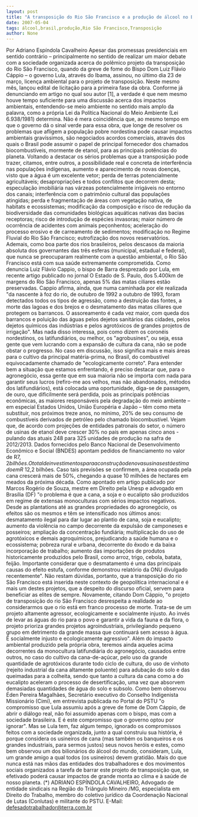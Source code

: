 ```yaml
---
layout: post
title: "A transposição do Rio São Francisco e a produção de álcool no Brasil "
date: 2007-05-04
tags: álcool,brasil,produção,Rio São Francisco,Transposição
author: None
---
```


Por Adriano Espíndola Cavalheiro
Apesar das promessas presidenciais em sentido contrário – principalmente no sentido de realizar um maior debate com a sociedade organizada acerca do polêmico projeto da transposição do Rio São Francisco, quando da greve de fome do Bispo Dom Luiz Flávio Cáppio – o governo Lula, através do Ibama, assinou, no último dia 23 de março, licença ambiental para o projeto de transposição. Neste mesmo mês, lançou edital de licitação para a primeira fase da obra.
Conforme já denunciando em artigo no qual sou autor [1], a verdade é que nem mesmo houve tempo suficiente para uma discussão acerca dos impactos ambientais, entendendo-se meio ambiente no sentido mais amplo da palavra, como a própria Lei da Política Nacional do Meio Ambiente (Lei 6.938/1981) determina.
Não é mera coincidência que, ao mesmo tempo em que o governo dá o sinal verde para essa obra, que longe de resolver os problemas que afligem a população pobre nordestina pode causar impactos ambientais gravíssimos, são negociados acordos comerciais, através dos quais o Brasil pode assumir o papel de principal fornecedor dos chamados biocombustíveis, mormente de etanol, para as principais potências do planeta.
Voltando a destacar os sérios problemas que a transposição pode trazer, citamos, entre outros, a possibilidade real e concreta de interferência nas populações indígenas, aumento e aparecimento de novas doenças, visto que a água é um excelente vetor; perda de terras potencialmente agricultáveis; desapropriações e todos conflitos que decorrem desta;
especulação imobiliária nas várzeas potencialmente irrigáveis no entorno dos canais; interferência com o patrimônio cultural das populações atingidas; perda e fragmentação de áreas com vegetação nativa, de habitats e ecossistemas; modificação da composição e risco de redução da biodiversidade das comunidades biológicas aquáticas nativas das bacias receptoras; risco de introdução de espécies invasoras; maior número de ocorrência de acidentes com animais peçonhentos; aceleração do processo erosivo e de carreamento de sedimentos; modificação no Regime Fluvial do Rio São Francisco; eutrofização dos novos reservatórios.
Ademais, como boa parte dos rios brasileiros, pelos descasos da maioria absoluta dos governantes das três esferas (municipal, estadual e federal), que nunca se preocuparam realmente com a questão ambiental, o Rio São Francisco está com sua saúde extremamente comprometida.
Como denuncia Luiz Flávio Cappio, o bispo de Barra desprezado por Lula, em recente artigo publicado no jornal O Estado de S. Paulo, dos 5.400km de margens do Rio São Francisco, apenas 5% das matas ciliares estão preservadas. Cappio afirma, ainda, que numa caminhada por ele realizada \"da nascente à foz do rio, de outubro de 1992 a outubro de 1993, foram
detectados todos os tipos de agressão, como a destruição das fontes, a morte das lagoas e dos brejos e o desmatamento das matas ciliares que protegem os barrancos. O assoreamento é cada vez maior, com queda dos barrancos e poluição das águas pelos dejetos sanitários das cidades, pelos dejetos químicos das indústrias e pelos agrotóxicos de grandes projetos de
irrigação\".
Mas nada disso interessa, pois como dizem os coronéis nordestinos, os latifundiários, ou melhor, os \"agrobusines\", ou seja, essa gente que vem lucrando com a expansão de cultura da cana, não se pode obstar o progresso. No caso em discussão, isso significa mais e mais áreas para o cultivo da principal matéria-prima, no Brasil, do combustível equivocadamente chamado de \"ecologicamente correto\".
Para entender bem a situação que estamos enfrentando, é preciso destacar que, para o agronegócio, essa gente que em sua maioria não se importa com nada para garantir seus lucros (refiro-me aos velhos, mas não abandonados,
métodos dos latifundiários), está colocada uma oportunidade, diga-se de passagem, de ouro, que dificilmente será perdida, pois as principais potências econômicas, as maiores responsáveis pela degradação do meio ambiente – em especial Estados Unidos, União Européria e Japão – têm como meta substituir, nos próximos treze anos, no mínimo, 20% de seu consumo de
combustíveis derivados de petróleo pelo chamado biocombustível.
Vejam que, de acordo com projeções de entidades patronais do setor, o número de usinas de etanol deve crescer 30% no país em apenas cinco anos - pulando das atuais 248 para 325 unidades de produção na safra de 2012/2013. Dados fornecidos pelo Banco Nacional de Desenvolvimento Econômico e Social (BNDES) apontam pedidos de financiamento no valor de R$7,2 bilhões. O total de investimentos para a construção de novas usinas está estimado em R$ 12,2 bilhões. Caso tais previsões se confirmem, a área ocupada pela cana crescerá mais de 50%, chegando a quase 10 milhões de hectares em meados da próxima década.
Como apontado em artigo publicado por Marcos Rogério de Souza, mestre em Direito pela Unesp e advogado em Brasília (DF) \"o problema é que a cana, a soja e o eucalipto são produzidos em regime de extensas monoculturas com sérios impactos negativos. Desde as plantations até as grandes propriedades do agronegócio, os efeitos são os mesmos e têm se
intensificado nos últimos anos: desmatamento ilegal para dar lugar ao plantio de cana, soja e eucalipto; aumento da violência no campo decorrente da expulsão de camponeses e posseiros; ampliação da concentração fundiária; multiplicação do uso de agrotóxicos e demais agroquímicos, prejudicando a saúde humana e o ecossistema; pobreza rural e urbana, decorrente do êxodo e da baixa incorporação de trabalho; aumento das importações de produtos historicamente produzidos pelo Brasil, como arroz, trigo, cebola, batata, feijão. Importante considerar que o desmatamento é uma das principais causas do efeito estufa, conforme demonstrou relatório da ONU divulgado recentemente\".
Não restam dúvidas, portanto, que a transposição do rio São Francisco está inserida neste contexto de geopolítica internacional e é mais um destes projetos, que a despeito do discurso oficial, servem para beneficiar as elites de sempre.
Novamente, citando Dom Cáppio, \"o projeto de transposição do rio São Francisco desrespeita a realidade ao considerarmos que o rio está em franco processo de morte. Trata-se de um projeto altamente agressor, ecologicamente e socialmente injusto. Ao invés de levar as águas do rio para o povo e garantir a vida da fauna e da flora, o projeto prioriza grandes projetos agroindustriais, privilegiando pequeno grupo em detrimento da grande massa que continuará sem acesso à água. É socialmente
injusto e ecologicamente agressivo\".
Além do impacto ambiental produzido pela própria obra, teremos ainda aqueles acima decorrentes da monocultura latifundiária do agronegócio, causados entre outros, no caso do cultivo da cana-de-açúcar, pelo uso da grande quantidade de agrotóxicos durante todo ciclo de cultura, do uso de vinhoto (rejeito industrial da cana altamente poluente) para adubação do
solo e das queimadas para a colheita, sendo que tanto a cultura da cana como a do eucalipto aceleram o processo de desertificação, uma vez que absorvem demasiadas quantidades de água do solo e subsolo.
Como bem observou Éden Pereira Magalhães, Secretário executivo do Conselho Indigenista Missionário (Cimi), em entrevista publicada no Portal do PSTU \"o compromisso que Lula assumiu após a greve de fome de Dom Cáppio, de
abrir o diálogo real, não foi assumido apenas com o bispo, mas com a sociedade brasileira. E é este compromisso que o governo optou por ignorar\".
Mas se Lula tem, faz algum tempo, ignorado os compromissos feitos com a sociedade organizada, junto a qual construiu sua história, é porque considera os usineiros de cana (mas também os banqueiros e os grandes industriais, para sermos justos) seus novos heróis e estes, como bem observou um dos bilionários do álcool do mundo, consideram, Lula, um grande amigo a qual todos (os usineiros) devem gratidão.
Mais do que nunca está nas mãos das entidades dos trabalhadores e dos movimentos sociais organizados a tarefa de barrar este projeto de transposição que, se efetivado poderá causar impactos de grande monta ao clima e à saúde de nosso planeta.
(*) ADRIANO ESPÍNDOLA CAVALHEIRO, Advogado de entidade sindicais na Região do Triângulo Mineiro /MG, especialista em Direito do Trabalho, membro do coletivo jurídico da Coordenação Nacional de Lutas (Conlutas) e militante do PSTU. E-Mail: defesadotrabalhador@terra.com.br 